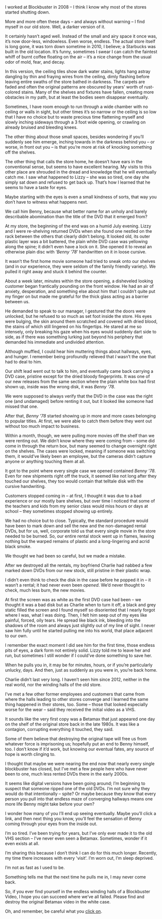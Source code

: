 I worked at Blockbuster in 2008 – I think I know why most of the stores started shutting down.

More and more often these days –  and always without warning – I find myself in our old store. Well, a darker version of it.

It certainly hasn’t aged well. Instead of the small and airy space it once was, it’s now door-less, windowless. Even worse, endless. The actual store itself is long gone, it was torn down sometime in 2010, I believe; a Starbucks was built in the old location. It’s funny, sometimes I swear I can catch the faintest whiff of burnt coffee floating on the air – it’s a nice change from the usual odor of mold, fear, and decay.

In this version, the ceiling tiles show dark water stains, lights hang astray dangling by thin and fraying wires from the ceiling, dimly flashing before leaving entire swaths of the store bathed in darkness. The carpets are faded and often the original patterns are obscured by years' worth of rust-colored stains. Many of the shelves and fixtures have fallen, creating more obstacles in my path, but at least the bodies seem disappear eventually. 

Sometimes, I have room enough to run through a wide chamber with no ceiling or walls in sight, but other times it’s so narrow or the ceiling is so low that I have no choice but to waste precious time flattening myself and slowly inching sideways through a 3 foot wide opening, or crawling on already bruised and bleeding knees.

The other thing about those small spaces, besides wondering if you’ll suddenly see him emerge, inching towards in the darkness behind you – or worse, in front out you – is that you’re more at risk of knocking something off the shelves. 

The other thing that calls the store home, he doesn’t have ears in the conventional sense, but seems to have excellent hearing. My visits to this other place are shrouded in the dread and knowledge that he will eventually catch me. I saw what happened to Lizzy – she was so tired, one day she simply sat down and refused to get back up. That’s how I learned that he seems to have a taste for eyes.

Maybe starting with the eyes is even a small kindness of sorts, that way you don’t have to witness what happens next.

We call him Benny, because what better name for an unholy and barely describable abomination than the title of the DVD that it emerged from?

At my store, the beginning of the end was on a humid July evening. Lizzy and I were re-shelving returned DVDs when she found one nestled on the rack between the others that clearly didn’t belong. It looked old, its outer plastic layer was a bit battered, the plain white DVD case was yellowing along the spine; it didn’t even have a lock on it. She opened it to reveal an otherwise plain disc with ‘*Benny '78*’ handwritten on it in loose cursive.

It wasn’t the first home movie someone had tried to sneak onto our shelves (and in our experience, they were seldom of the family friendly variety). We pulled it right away and stuck it behind the counter. 

About a week later, minutes within the store opening, a disheveled looking customer began frantically pounding on the front window. He had an air of anxiety, desperation, and something else about him that I couldn’t quite put my finger on but made me grateful for the thick glass acting as a barrier between us. 

He demanded to speak to our manager, I gestured that the doors were unlocked, but he refused to so much as set foot inside the store. His eyes were bulging, the skin around them scratched and covered with dried blood, the stains of which still lingered on his fingertips. He stared at me so intensely, only breaking his gaze when his eyes would suddenly dart side to side, as if there was something lurking just beyond his periphery that demanded his immediate and undivided attention. 

Although muffled, I could hear him muttering things about hallways, eyes, and hunger. I remember being profoundly relieved that *I* wasn’t the one that had to deal to him.

Our shift lead went out to talk to him, and eventually came back carrying a DVD case, pristine except for the dried bloody fingerprints. It was one of our new releases from the same section where the plain white box had first shown up, inside was the wrong disk, it was *Benny '78*.  

We were supposed to always verify that the DVD in the case was the right one (and undamaged) before renting it out, but it looked like someone had missed that one.

After that, *Benny '78* started showing up in more and more cases belonging to popular titles. At first, we were able to catch them before they went out without too much impact to business.

Within a month, though, we were pulling more movies off the shelf than we were renting out. We didn’t know where they were coming from – some did come in through the return box, but many seemed to change overnight right on the shelves. The cases were locked, meaning if someone was switching them, it would’ve likely been an employee, but the cameras didn’t capture anyone or anything touching them at all. 

It got to the point where every single case we opened contained *Benny '78*. Even for new shipments right off the truck, it seemed like not long after they touched our shelves, they too would contain that telltale disk with the cursive handwriting. 

Customers stopped coming in – at first, I thought it was due to a bad experience or our mostly bare shelves, but over time I noticed that some of the teachers and kids from my senior class would miss hours or days at school – they sometimes stopped showing up entirely.

We had no choice but to close. Typically, the standard procedure would have been to mark down and sell the new and the non-damaged rental DVDs, but for us, well, corporate told us that every single movie in the store needed to be burned. So, our entire rental stock went up in flames, leaving nothing but the warped remains of plastic and a long-lingering and acrid black smoke.

We thought we had been so careful, but we made a mistake.

After we destroyed all the rentals, my boyfriend Charlie had nabbed a few marked down DVDs from our new stock, still pristine in their plastic wrap. 

I didn’t even think to check the disk in the case before he popped it in – it wasn’t a rental; it had never even been *opened*. We’d never thought to check, much less burn, the new movies.

At first the screen was as white as the first DVD case had been – we thought it was a bad disk but as Charlie when to turn it off, a black and grey static filled the screen and I found myself so disoriented that I nearly forgot where I was, what I was doing. Then, I felt him seep out of my eyes like painful, forced, oily tears. He spread like black ink, bleeding into the shadows of the room and always just slightly out of my line of sight. I never saw him fully until he started pulling me into his world, that place adjacent to our own. 

I remember the exact moment I did see him for the first time, those endless pits of eyes, a dark form not entirely solid. Lizzy told me to leave her and run, but sometimes I still wonder if I could’ve done something to save her.

When he pulls you in, it may be for minutes, hours, or if you’re particularly unlucky, days. And then, just as suddenly as you were in, you’re back home.

Charlie didn’t last very long. I haven’t seen him since 2012, neither in the real world, nor the winding halls of the old store.

I’ve met a few other former employees and customers that came from where the halls leading to other stores converge and I learned the same thing happened in their stores, too. Some – those that looked especially worse for the wear – said they received the initial video as a VHS. 

It sounds like the very first copy was a Betamax that just appeared one day on the shelf of the original store back in the late 1980s. It was like a contagion, corrupting everything it touched, they said. 

Some of them believe that destroying the original tape will free us from whatever force is imprisoning us; hopefully put an end to Benny himself, too. I don’t know if it’d work, but knowing our eventual fates, any source of hope is worth clinging to.

I thought that maybe we were nearing the end now that nearly every single blockbuster has closed, but I’ve met a few people here who have never been to one, much less rented DVDs there in the early 2000s. 

It seems like digital versions have been going around; I’m beginning to suspect that someone ripped one of the old DVDs. I’m not sure why they would do that intentionally – spite? Or maybe because they know that every person you pull into that endless maze of converging hallways means one more life Benny might take before your own?

I wonder how many of you I’ll end up seeing eventually. Maybe you’ll click a link, and then next thing you know, you’ll feel the sensation of Benny coming through your eyes from the inside out.

I’m so tired. I’ve been trying for years, but I’ve only ever made it to the old VHS section – I’ve never even seen a Betamax. Sometimes, wonder if it even exists at all.

I’m sharing this because I don’t think I can do for this much longer. Recently, my time there increases with every 'visit'. I’m worn out, I’m sleep deprived. 

I’m not as fast as I used to be. 

Something tells me that the next time he pulls me in, I may never come back.

So, if you ever find yourself in the endless winding halls of a Blockbuster Video, I hope you can succeed where we’ve all failed. Please find and destroy the original Betamax video in the white case. 

Oh, and remember, be careful what you [click on](https://www.reddit.com/r/JamFranz).